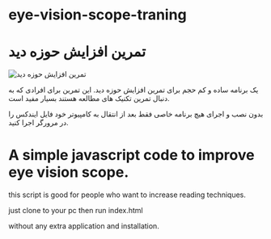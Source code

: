 # eye-vision-scope-traning
# تمرین افزایش حوزه دید

 ![تمرین افزایش حوزه دید](https://lh3.googleusercontent.com/lKqi6_QXFRuS3mZWXtqeNrU9s7vMpHKui1rxwz1wmmjtyBggNDjIvg9z07AS7FW2NxEcra0Iy39wMI_W0hSnS3TvWN5uYw4sKtosZxgctQy_n7iAMoZTKDC9Gv3O8_c_nBZEW2HWWA=w636-h587-no)

 یک برنامه ساده و کم حجم برای تمرین افزایش حوزه دید.
 این تمرین برای افرادی که به دنبال تمرین تکنیک های مطالعه هستند بسیار مفید است.

بدون نصب و اجرای هیچ برنامه خاصی فقط بعد از انتقال به کامپیوتر خود فایل ایندکس را در مرورگر اجرا کنید.

# A simple javascript code to improve eye vision scope.
this script is good for people who want to increase reading techniques.

just clone to your pc then run index.html 

without any extra application and installation.